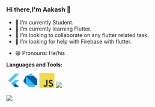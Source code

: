 ### Hi there,I'm Aakash 👋

<!--
**parmaraakash7/parmaraakash7** is a ✨ _special_ ✨ repository because its `README.md` (this file) appears on your GitHub profile.

Here are some ideas to get you started:
-->
- 🔭 I’m currently Student.
- 🌱 I’m currently learning Flutter.
- 👯 I’m looking to collaborate on any flutter related task.
- 🤔 I’m looking for help with Firebase with flutter.
<!--
- 💬 Ask me about ...
- 📫 How to reach me: ...-->
- 😄 Pronouns: He/his
<!--
- ⚡ Fun fact: I love cricket more than coding.
-->

**Languages and Tools:**  

<code><img height="40" src="https://raw.githubusercontent.com/github/explore/80688e429a7d4ef2fca1e82350fe8e3517d3494d/topics/flutter/flutter.png"></code>
<code><img height="40" src="https://raw.githubusercontent.com/github/explore/80688e429a7d4ef2fca1e82350fe8e3517d3494d/topics/dart/dart.png"></code>
<code><img height="40" src="https://raw.githubusercontent.com/github/explore/80688e429a7d4ef2fca1e82350fe8e3517d3494d/topics/javascript/javascript.png"></code>
<code><img height="40" src="https://upload.wikimedia.org/wikipedia/en/thumb/3/30/Java_programming_language_logo.svg/1200px-Java_programming_language_logo.svg.png"></code>

<a href="https://github.com/parmaraakash7">
  <img align="center" src="https://github-readme-stats.vercel.app/api/top-langs/?username=parmaraakash7&theme=light&hide_langs_below=1" />
</a>
